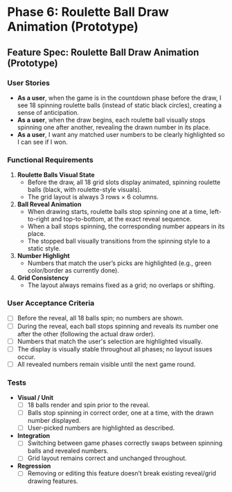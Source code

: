 
# Phase 6: Roulette Ball Draw Animation (Prototype)

## Feature Spec: Roulette Ball Draw Animation (Prototype)

### User Stories
- **As a user**, when the game is in the countdown phase before the draw, I see 18 spinning roulette balls (instead of static black circles), creating a sense of anticipation.
- **As a user**, when the draw begins, each roulette ball visually stops spinning one after another, revealing the drawn number in its place.
- **As a user**, I want any matched user numbers to be clearly highlighted so I can see if I won.

### Functional Requirements
1. **Roulette Balls Visual State**
    - Before the draw, all 18 grid slots display animated, spinning roulette balls (black, with roulette-style visuals).
    - The grid layout is always 3 rows × 6 columns.
2. **Ball Reveal Animation**
    - When drawing starts, roulette balls stop spinning one at a time, left-to-right and top-to-bottom, at the exact reveal sequence.
    - When a ball stops spinning, the corresponding number appears in its place.
    - The stopped ball visually transitions from the spinning style to a static style.
3. **Number Highlight**
    - Numbers that match the user’s picks are highlighted (e.g., green color/border as currently done).
4. **Grid Consistency**
    - The layout always remains fixed as a grid; no overlaps or shifting.

### User Acceptance Criteria
- [ ] Before the reveal, all 18 balls spin; no numbers are shown.
- [ ] During the reveal, each ball stops spinning and reveals its number one after the other (following the actual draw order).
- [ ] Numbers that match the user's selection are highlighted visually.
- [ ] The display is visually stable throughout all phases; no layout issues occur.
- [ ] All revealed numbers remain visible until the next game round.

### Tests
- **Visual / Unit**
  - [ ] 18 balls render and spin prior to the reveal.
  - [ ] Balls stop spinning in correct order, one at a time, with the drawn number displayed.
  - [ ] User-picked numbers are highlighted as described.
- **Integration**
  - [ ] Switching between game phases correctly swaps between spinning balls and revealed numbers.
  - [ ] Grid layout remains correct and unchanged throughout.
- **Regression**
  - [ ] Removing or editing this feature doesn’t break existing reveal/grid drawing features.
